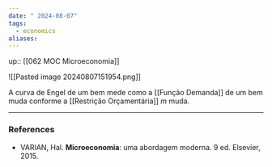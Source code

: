 ```yaml
---
date: " 2024-08-07"
tags:
  - economics
aliases:
---
```


up:: [[062 MOC Microeconomia]]

![[Pasted image 20240807151954.png]]

A curva de Engel de um bem mede como a [[Função Demanda]] de um bem muda conforme a [[Restrição Orçamentária]] $m$ muda.

---
### References
- VARIAN, Hal. **Microeconomia**: uma abordagem moderna. 9 ed. Elsevier, 2015.